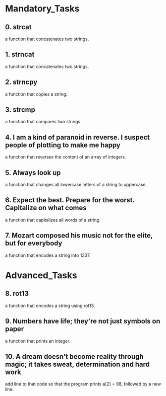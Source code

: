 <h1>Mandatory_Tasks</h1>

## 0. strcat
a function that concatenates two strings.
## 1. strncat
a function that concatenates two strings.
## 2. strncpy
a function that copies a string.
## 3. strcmp
a function that compares two strings.
## 4. I am a kind of paranoid in reverse. I suspect people of plotting to make me happy
a function that reverses the content of an array of integers.
## 5. Always look up
a function that changes all lowercase letters of a string to uppercase.
## 6. Expect the best. Prepare for the worst. Capitalize on what comes
a function that capitalizes all words of a string.
## 7. Mozart composed his music not for the elite, but for everybody
a function that encodes a string into 1337.

<h1>Advanced_Tasks</h1>

## 8. rot13
a function that encodes a string using rot13.
## 9. Numbers have life; they're not just symbols on paper
a function that prints an integer.
## 10. A dream doesn't become reality through magic; it takes sweat, determination and hard work
add line to that code so that the program prints a[2] = 98, followed by a new line.
